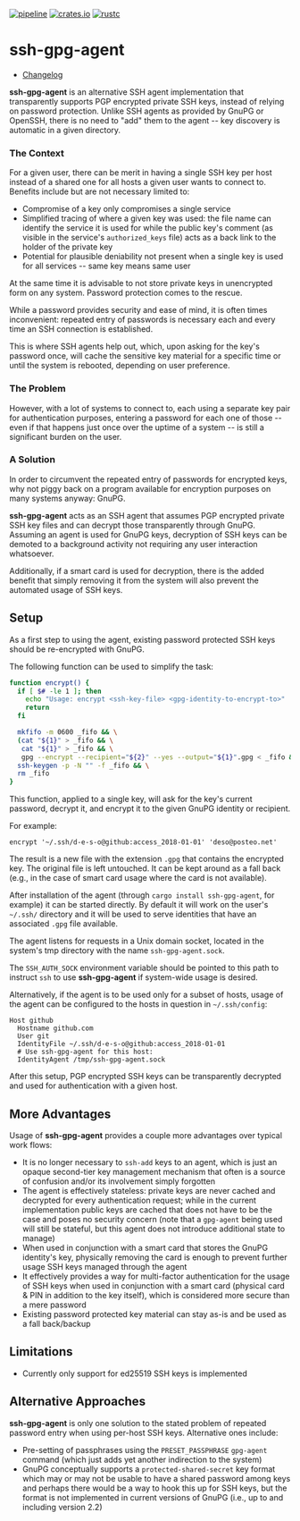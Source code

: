 [![pipeline](https://gitlab.com/d-e-s-o/ssh-gpg-agent/badges/master/pipeline.svg)](https://gitlab.com/d-e-s-o/ssh-gpg-agent/commits/master)
[![crates.io](https://img.shields.io/crates/v/ssh-gpg-agent.svg)](https://crates.io/crates/ssh-gpg-agent)
[![rustc](https://img.shields.io/badge/rustc-1.32+-blue.svg)](https://blog.rust-lang.org/2019/01/17/Rust-1.32.0.html)

ssh-gpg-agent
=============

- [Changelog](CHANGELOG.md)

**ssh-gpg-agent** is an alternative SSH agent implementation that
transparently supports PGP encrypted private SSH keys, instead of
relying on password protection. Unlike SSH agents as provided by GnuPG
or OpenSSH, there is no need to "add" them to the agent -- key discovery
is automatic in a given directory.


### The Context

For a given user, there can be merit in having a single SSH key per host
instead of a shared one for all hosts a given user wants to connect to.
Benefits include but are not necessary limited to:
- Compromise of a key only compromises a single service
- Simplified tracing of where a given key was used: the file name can
  identify the service it is used for while the public key's comment (as
  visible in the service's `authorized_keys` file) acts as a back link
  to the holder of the private key
- Potential for plausible deniability not present when a single key is
  used for all services -- same key means same user

At the same time it is advisable to not store private keys in
unencrypted form on any system. Password protection comes to the rescue.

While a password provides security and ease of mind, it is often times
inconvenient: repeated entry of passwords is necessary each and every
time an SSH connection is established.

This is where SSH agents help out, which, upon asking for the key's
password once, will cache the sensitive key material for a specific time
or until the system is rebooted, depending on user preference.


### The Problem

However, with a lot of systems to connect to, each using a separate key
pair for authentication purposes, entering a password for each one of
those -- even if that happens just once over the uptime of a system --
is still a significant burden on the user.


### A Solution

In order to circumvent the repeated entry of passwords for encrypted
keys, why not piggy back on a program available for encryption purposes
on many systems anyway: GnuPG.

**ssh-gpg-agent** acts as an SSH agent that assumes PGP encrypted
private SSH key files and can decrypt those transparently through GnuPG.
Assuming an agent is used for GnuPG keys, decryption of SSH keys can be
demoted to a background activity not requiring any user interaction
whatsoever.

Additionally, if a smart card is used for decryption, there is the added
benefit that simply removing it from the system will also prevent the
automated usage of SSH keys.


Setup
-----

As a first step to using the agent, existing password protected SSH keys
should be re-encrypted with GnuPG.

The following function can be used to simplify the task:
```sh
function encrypt() {
  if [ $# -le 1 ]; then
    echo "Usage: encrypt <ssh-key-file> <gpg-identity-to-encrypt-to>"
    return
  fi

  mkfifo -m 0600 _fifo && \
  (cat "${1}" > _fifo && \
   cat "${1}" > _fifo && \
   gpg --encrypt --recipient="${2}" --yes --output="${1}".gpg < _fifo &) && \
  ssh-keygen -p -N "" -f _fifo && \
  rm _fifo
}
```

This function, applied to a single key, will ask for the key's current
password, decrypt it, and encrypt it to the given GnuPG identity or
recipient.

For example:
```
encrypt '~/.ssh/d-e-s-o@github:access_2018-01-01' 'deso@posteo.net'
```

The result is a new file with the extension `.gpg` that contains the
encrypted key. The original file is left untouched. It can be kept
around as a fall back (e.g., in the case of smart card usage where the
card is not available).

After installation of the agent (through `cargo install ssh-gpg-agent`,
for example) it can be started directly. By default it will work on the
user's `~/.ssh/` directory and it will be used to serve identities that
have an associated `.gpg` file available.

The agent listens for requests in a Unix domain socket, located in the
system's tmp directory with the name `ssh-gpg-agent.sock`.

The `SSH_AUTH_SOCK` environment variable should be pointed to this path
to instruct `ssh` to use **ssh-gpg-agent** if system-wide usage is
desired.

Alternatively, if the agent is to be used only for a subset of hosts,
usage of the agent can be configured to the hosts in question in
`~/.ssh/config`:
```
Host github
  Hostname github.com
  User git
  IdentityFile ~/.ssh/d-e-s-o@github:access_2018-01-01
  # Use ssh-gpg-agent for this host:
  IdentityAgent /tmp/ssh-gpg-agent.sock
```

After this setup, PGP encrypted SSH keys can be transparently decrypted
and used for authentication with a given host.


More Advantages
---------------

Usage of **ssh-gpg-agent** provides a couple more advantages over
typical work flows:
- It is no longer necessary to `ssh-add` keys to an agent, which is just
  an opaque second-tier key management mechanism that often is a source
  of confusion and/or its involvement simply forgotten
- The agent is effectively stateless: private keys are never cached and
  decrypted for every authentication request; while in the current
  implementation public keys are cached that does not have to be the
  case and poses no security concern (note that a `gpg-agent` being used
  will still be stateful, but this agent does not introduce additional
  state to manage)
- When used in conjunction with a smart card that stores the GnuPG
  identity's key, physically removing the card is enough to prevent
  further usage SSH keys managed through the agent
- It effectively provides a way for multi-factor authentication for the
  usage of SSH keys when used in conjunction with a smart card (physical
  card & PIN in addition to the key itself), which is considered more
  secure than a mere password
- Existing password protected key material can stay as-is and be used as
  a fall back/backup


Limitations
-----------

- Currently only support for ed25519 SSH keys is implemented


Alternative Approaches
----------------------

**ssh-gpg-agent** is only one solution to the stated problem of repeated
password entry when using per-host SSH keys. Alternative ones include:
- Pre-setting of passphrases using the `PRESET_PASSPHRASE` `gpg-agent`
  command (which just adds yet another indirection to the system)
- GnuPG conceptually supports a `protected-shared-secret` key format
  which may or may not be usable to have a shared password among keys
  and perhaps there would be a way to hook this up for SSH keys, but the
  format is not implemented in current versions of GnuPG (i.e., up to
  and including version 2.2)
